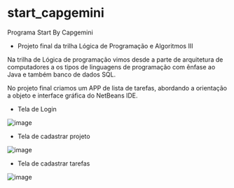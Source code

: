# start_capgemini
Programa Start By Capgemini

* Projeto final da trilha Lógica de Programação e Algoritmos III

Na trilha de Lógica de programação vimos desde a parte de arquitetura de computadores a os tipos de linguagens de programação com ênfase ao Java e também banco de dados SQL.

No projeto final criamos um APP de lista de tarefas, abordando a orientação a objeto e interface gráfica do NetBeans IDE.

- Tela de Login

![image](https://user-images.githubusercontent.com/86630795/231492879-34e3e0a6-9ee9-4548-ba7c-1f38a82c5b9a.png)

- Tela de cadastrar projeto

![image](https://user-images.githubusercontent.com/86630795/231493299-3310726f-3939-494d-ae8a-e1f811d73655.png)

- Tela de cadastrar tarefas

![image](https://user-images.githubusercontent.com/86630795/231493636-ddcaa6f4-0514-4278-af39-45c18c6d790a.png)
